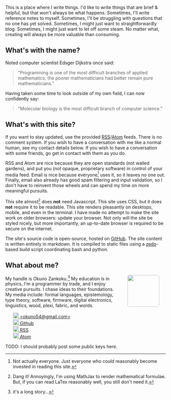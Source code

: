 This is a place where I write things.
I'd like to write things that are brief & helpful, but that won't always be what happens.
Sometimes, I'll write reference notes to myself.
Sometimes, I'll be struggling with questions that no one has yet solved.
Sometimes, I might just want to straightforwardly blog.
Sometimes, I might just want to let off some steam.
No matter what, creating will always be more valuable than consuming.


## What's with the name?

Noted computer scientist Edsger Dijkstra once said:

  > "Programming is one of the most difficult branches of applied mathematics; the poorer mathematicians had better remain pure mathematicians."

Having taken some time to look outside of my own field, I can now confidently say:

  > "Molecular biology is the most difficult branch of computer science."


## What's with this site?

If you want to stay updated, use the provided [RSS](/rss.xml)/[Atom](/atom.xml) feeds.
There is no comment system.
If you wish to have a conversation with me like a normal human, see my contact details below.
If you wish to have a conversation with some friends, go get in contact with them as you do.

RSS and Atom are nice because they are open standards (not walled gardens), and put you (not opaque, proprietary software) in control of your media feed.
Email is nice because everyone[^everyone] uses it, so it leaves no one out.
Finally, email also already has good spam filtering and input validation, so I don't have to reinvent those wheels and can spend my time on more meaningful pursuits.

[^everyone]: Not actually everyone. Just everyone who could reasonably become invested in reading this site.


This site almost[^almost-js-free] does **not** need Javascript.
This site uses CSS, but it does **not** require it to be readable.
This site renders pleasantly on desktops, mobile, and even in the terminal.
I have made no attempt to make the site work on older browsers: update your browser.
Not only will the site be styled nicely, but more importantly, an up-to-date browser is required to be secure on the internet.

[^almost-js-free]: Dang it! Annoyingly, I'm using MathJax to render mathematical formulae.
But, if you can read LaTex reasonably well, you still don't need it.

The site's source code is open-source, hosted on [GitHub](https://github.com/Zankoku-Okuno/blag).
The site content is written entirely in markdown.
It is compiled to static files using a [zedo](https://github.com/Zankoku-Okuno/zedo)-based build script coordinating bash and python.


## What about me?

<style type="text/css">
img.avatar {
    float: right;
    border-radius: 5px;
    margin: 0px 20px;
}
</style>
<img class="avatar" src="/assets/avatar.png" height="100" width="100"/>

My handle is Okuno Zankoku.[^name]
My education is in physics, I'm a programmer by trade, and I enjoy creative pursuits.
I chase ideas to their foundations.
My media include: formal languages, epistemology, type theory, software, firmware, digital electronics, linguistics, wood, plexi, fabric, and words.

<ul style="list-style: none;">
    <li>
        <a href="mailto:okuno54@gmail.com"><img src="/assets/logos/icon-email-128.png" height="18" width="18"/> &lt;okuno54@gmail.com&gt;</li>
    </li>
    <li>
        <a href="https://github.com/Zankoku-Okuno/"><img src="/assets/logos/GitHub-Mark-32px.png" height="18" width="18"> Github</a>
    </li>
    <li>
        <a href="/rss.xml"><img src="/assets/logos/feed-icon-28x28.png" height="18" width="18"/> RSS</a>
    </li>
    <li>
        <a href="/atom.xml"><img src="/assets/logos/feed-icon-28x28.png" height="18" width="18"/> Atom</a>
    </li>
</ul>

TODO: I should probably post some public keys here.

[^name]: it's a long story…
